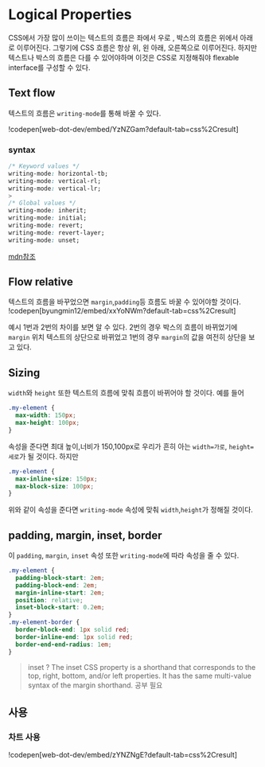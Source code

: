 # Logical Properties

CSS에서 가장 많이 쓰이는 텍스트의 흐름은 좌에서 우로 , 박스의 흐름은 위에서 아래로 이루어진다. 그렇기에 CSS 흐름은 항상 위, 왼 아래, 오른쪽으로 이루어진다. 하지만 텍스트나 박스의 흐름은 다를 수 있어야하며 이것은 CSS로 지정해줘야 flexable interface를 구성할 수 있다.

## Text flow

텍스트의 흐름은 `writing-mode`를 통해 바꿀 수 있다.

!codepen[web-dot-dev/embed/YzNZGam?default-tab=css%2Cresult]

### syntax

>

```css
/* Keyword values */
writing-mode: horizontal-tb;
writing-mode: vertical-rl;
writing-mode: vertical-lr;
>
/* Global values */
writing-mode: inherit;
writing-mode: initial;
writing-mode: revert;
writing-mode: revert-layer;
writing-mode: unset;
```

[mdn참조](https://developer.mozilla.org/en-US/docs/Web/CSS/writing-mode#values)

>

## Flow relative

텍스트의 흐름을 바꾸었으면 `margin`,`padding`등 흐름도 바꿀 수 있어야할 것이다.
!codepen[byungmin12/embed/xxYoNWm?default-tab=css%2Cresult]

예시 1번과 2번의 차이를 보면 알 수 있다. 2번의 경우 박스의 흐름이 바뀌었기에 `margin` 위치 텍스트의 상단으로 바뀌었고 1번의 경우 `margin`의 값을 여전히 상단을 보고 있다.

## Sizing

`width`와 `height` 또한 텍스트의 흐름에 맞춰 흐름이 바뀌어야 할 것이다.
예를 들어

```css
.my-element {
  max-width: 150px;
  max-height: 100px;
}
```

속성을 준다면 최대 높이,너비가 150,100px로 우리가 흔히 아는 `width=가로`, `height=세로`가 될 것이다.
하지만

```css
.my-element {
  max-inline-size: 150px;
  max-block-size: 100px;
}
```

위와 같이 속성을 준다면 `writing-mode` 속성에 맞춰 `width`,`height`가 정해질 것이다.

## padding, margin, inset, border

이 `padding`, `margin`, `inset` 속성 또한 `writing-mode`에 따라 속성을 줄 수 있다.

```css
.my-element {
  padding-block-start: 2em;
  padding-block-end: 2em;
  margin-inline-start: 2em;
  position: relative;
  inset-block-start: 0.2em;
}
.my-element-border {
  border-block-end: 1px solid red;
  border-inline-end: 1px solid red;
  border-end-end-radius: 1em;
}
```

> inset ?
> The inset CSS property is a shorthand that corresponds to the top, right, bottom, and/or left properties. It has the same multi-value syntax of the margin shorthand.
> 공부 필요

## 사용

### 차트 사용

!codepen[web-dot-dev/embed/zYNZNgE?default-tab=css%2Cresult]
